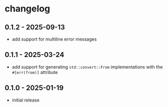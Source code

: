 <!--
SPDX-FileCopyrightText: 2025 xfnw

SPDX-License-Identifier: MIT
-->

# changelog

## 0.1.2 - 2025-09-13
- add support for multiline error messages

## 0.1.1 - 2025-03-24
- add support for generating `std::convert::From` implementations with the
  `#[err(from)]` attribute

## 0.1.0 - 2025-01-19
- initial release
